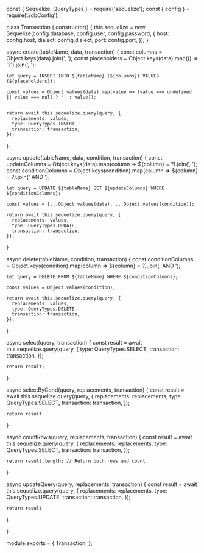 const { Sequelize, QueryTypes } = require('sequelize');
const { config } = require('./dbConfig');

class Transaction {
  constructor() {
    this.sequelize = new Sequelize(config.database, config.user, config.password, {
      host: config.host,
      dialect: config.dialect,
      port: config.port,
    });
  }

  async create(tableName, data, transaction) {
    const columns = Object.keys(data).join(', ');
    const placeholders = Object.keys(data).map(() => '?').join(', ');

    let query = INSERT INTO ${tableName} (${columns}) VALUES (${placeholders});

    const values = Object.values(data).map(value => (value === undefined || value === null ? '' : value));


    return await this.sequelize.query(query, {
      replacements: values,
      type: QueryTypes.INSERT,
      transaction: transaction,
    });
  }

  async update(tableName, data, condition, transaction) {
    const updateColumns = Object.keys(data).map(column => ${column} = ?).join(', ');
    const conditionColumns = Object.keys(condition).map(column => ${column} = ?).join(' AND ');

    let query = UPDATE ${tableName} SET ${updateColumns} WHERE ${conditionColumns};

    const values = [...Object.values(data), ...Object.values(condition)];

    return await this.sequelize.query(query, {
      replacements: values,
      type: QueryTypes.UPDATE,
      transaction: transaction,
    });
  }

  async delete(tableName, condition, transaction) {
    const conditionColumns = Object.keys(condition).map(column => ${column} = ?).join(' AND ');

    let query = DELETE FROM ${tableName} WHERE ${conditionColumns};

    const values = Object.values(condition);

    return await this.sequelize.query(query, {
      replacements: values,
      type: QueryTypes.DELETE,
      transaction: transaction,
    });
  }

  async select(query, transaction) {
    const result = await this.sequelize.query(query, {
      type: QueryTypes.SELECT,
      transaction: transaction,
    });

    return result;
  }

  async selectByCond(query, replacements, transaction) {
    const result = await this.sequelize.query(query, {
      replacements: replacements,
      type: QueryTypes.SELECT,
      transaction: transaction,
    });


    return result
  }

  async countRows(query, replacements, transaction) {
    const result = await this.sequelize.query(query, {
      replacements: replacements,
      type: QueryTypes.SELECT,
      transaction: transaction,
    });

    return result.length; // Return both rows and count
  }

  async updateQuery(query, replacements, transaction) {
    const result = await this.sequelize.query(query, {
      replacements: replacements,
      type: QueryTypes.UPDATE,
      transaction: transaction,
    });

    return result
  }

}

module.exports = {
  Transaction,
};
